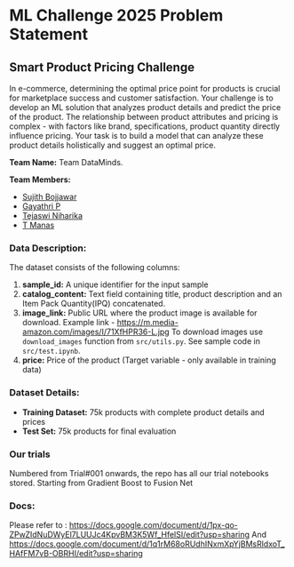 # ML Challenge 2025 Problem Statement

## Smart Product Pricing Challenge

In e-commerce, determining the optimal price point for products is crucial for marketplace success and customer satisfaction. Your challenge is to develop an ML solution that analyzes product details and predict the price of the product. The relationship between product attributes and pricing is complex - with factors like brand, specifications, product quantity directly influence pricing. Your task is to build a model that can analyze these product details holistically and suggest an optimal price.

**Team Name:** Team DataMinds.

**Team Members:** 
- [Sujith Bojjawar](https://www.linkedin.com/in/sujith-bojjawar-26b820256/)
- [Gayathri P](https://www.linkedin.com/in/gayathri-pch/)
- [Tejaswi Niharika](https://in.linkedin.com/in/relli-tejaswi-niharika-032696295)
- [T Manas ](https://in.linkedin.com/in/t-manas-chakravarty-91958224b)  


### Data Description:

The dataset consists of the following columns:

1. **sample_id:** A unique identifier for the input sample
2. **catalog_content:** Text field containing title, product description and an Item Pack Quantity(IPQ) concatenated.
3. **image_link:** Public URL where the product image is available for download. 
   Example link - https://m.media-amazon.com/images/I/71XfHPR36-L.jpg
   To download images use `download_images` function from `src/utils.py`. See sample code in `src/test.ipynb`.
4. **price:** Price of the product (Target variable - only available in training data)

### Dataset Details:

- **Training Dataset:** 75k products with complete product details and prices
- **Test Set:** 75k products for final evaluation

### Our trials 
Numbered from Trial#001 onwards, the repo has all our trial notebooks stored. Starting from Gradient Boost to Fusion Net

### Docs:
Please refer to : https://docs.google.com/document/d/1px-qo-ZPwZIdNuDWyEl7LUUJc4KpvBM3K5Wf_HfelSI/edit?usp=sharing
And https://docs.google.com/document/d/1q1rM68oRUdhINxmXpYjBMsRldxoT_HAfFM7vB-OBRHI/edit?usp=sharing
